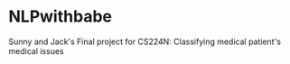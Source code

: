 # NLPwithbabe
Sunny and Jack's Final project for CS224N: Classifying medical patient's medical issues 
